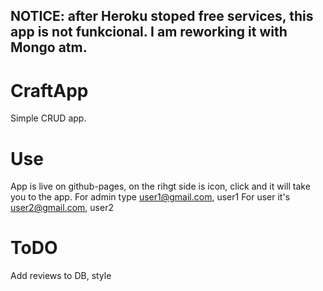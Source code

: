 ## NOTICE: after Heroku stoped free services, this app is not funkcional. I am reworking it with Mongo atm. 

# CraftApp
Simple CRUD app.

# Use
App is live on github-pages, on the rihgt side is icon, click and it will take you to the app.
For admin type user1@gmail.com, user1
For user it's user2@gmail.com, user2

# ToDO
Add reviews to DB, style
